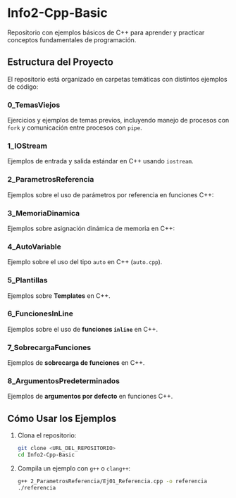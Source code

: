 # **Info2-Cpp-Basic**  

Repositorio con ejemplos básicos de C++ para aprender y practicar conceptos fundamentales de programación.  

## **Estructura del Proyecto**  

El repositorio está organizado en carpetas temáticas con distintos ejemplos de código:  

### **0_TemasViejos**  
Ejercicios y ejemplos de temas previos, incluyendo manejo de procesos con `fork` y comunicación entre procesos con `pipe`.  

### **1_IOStream**  
Ejemplos de entrada y salida estándar en C++ usando `iostream`.  

### **2_ParametrosReferencia**  
Ejemplos sobre el uso de parámetros por referencia en funciones C++:

### **3_MemoriaDinamica**  
Ejemplos sobre asignación dinámica de memoria en C++:  

### **4_AutoVariable**  
Ejemplo sobre el uso del tipo `auto` en C++ (`auto.cpp`).  

### **5_Plantillas**  
Ejemplos sobre **Templates** en C++.  

### **6_FuncionesInLine**  
Ejemplos sobre el uso de **funciones `inline`** en C++.  

### **7_SobrecargaFunciones**  
Ejemplos de **sobrecarga de funciones** en C++.  

### **8_ArgumentosPredeterminados**  
Ejemplos de **argumentos por defecto** en funciones C++.  

## **Cómo Usar los Ejemplos**  
1. Clona el repositorio:  
   ```bash
   git clone <URL_DEL_REPOSITORIO>
   cd Info2-Cpp-Basic
   ```
2. Compila un ejemplo con `g++` o `clang++`:  
   ```bash
   g++ 2_ParametrosReferencia/Ej01_Referencia.cpp -o referencia
   ./referencia
   ```

